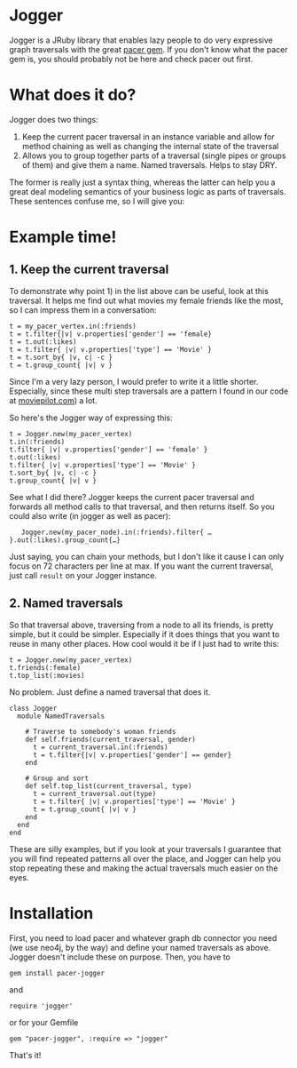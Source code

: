 # Jogger

Jogger is a JRuby library that enables lazy people to do very expressive graph traversals with the great [pacer gem](https://github.com/pangloss/pacer). If you don't know what the pacer gem is, you should probably not be here and check pacer out first.

# What does it do?

Jogger does two things:

1. Keep the current pacer traversal in an instance variable and allow for method chaining as well as changing the internal state of the traversal
2. Allows you to group together parts of a traversal (single pipes or groups of them) and give them a name. Named traversals. Helps to stay DRY.

The former is really just a syntax thing, whereas the latter can help you a great deal modeling semantics of your business logic as parts of traversals. These sentences confuse me, so I will give you:

# Example time!

## 1. Keep the current traversal

To demonstrate why point 1) in the list above can be useful, look at this traversal. It helps me find out what movies my female friends like the most, so I can impress them in a conversation:

    t = my_pacer_vertex.in(:friends)
    t = t.filter{|v| v.properties['gender'] == 'female}
    t = t.out(:likes)
    t = t.filter{ |v| v.properties['type'] == 'Movie' }
    t = t.sort_by{ |v, c| -c }
    t = t.group_count{ |v| v }

Since I'm a very lazy person, I would prefer to write it a little shorter. Especially, since these multi step traversals are a pattern I found in our code at [moviepilot.com](http://moviepilot.com)) a lot.

So here's the Jogger way of expressing this:

    t = Jogger.new(my_pacer_vertex)
    t.in(:friends)
    t.filter{ |v| v.properties['gender'] == 'female' }
    t.out(:likes)
    t.filter{ |v| v.properties['type'] == 'Movie' }
    t.sort_by{ |v, c| -c }
    t.group_count{ |v| v }

See what I did there? Jogger keeps the current pacer traversal and forwards all method calls to that traversal, and then returns itself. So you could also write (in jogger as well as pacer):

       Jogger.new(my_pacer_node).in(:friends).filter{ … }.out(:likes).group_count{…}

Just saying, you can chain your methods, but I don't like it cause I can only focus on 72 characters per line at max. If you want the current traversal, just call `result` on your Jogger instance.

## 2. Named traversals

So that traversal above, traversing from a node to all its friends, is pretty simple, but it could be simpler. Especially if it does things that you want to reuse in many other places. How cool would it be if I just had to write this:

    t = Jogger.new(my_pacer_vertex)
    t.friends(:female)
    t.top_list(:movies)

No problem. Just define a named traversal that does it.

    class Jogger
      module NamedTraversals
        
        # Traverse to somebody's woman friends
        def self.friends(current_traversal, gender)
          t = current_traversal.in(:friends)
          t = t.filter{|v| v.properties['gender'] == gender}
        end

        # Group and sort
        def self.top_list(current_traversal, type)
          t = current_traversal.out(type)
          t = t.filter{ |v| v.properties['type'] == 'Movie' }
          t = t.group_count{ |v| v }
        end
      end
    end

These are silly examples, but if you look at your traversals I guarantee that you will find repeated patterns all over the place, and Jogger can help you stop repeating these and making the actual traversals much easier on the eyes.

# Installation

First, you need to load pacer and whatever graph db connector you need (we use neo4j, by the way) and define your named traversals as above. Jogger doesn't include these on purpose. Then, you have to 

    gem install pacer-jogger

and 

    require 'jogger'

or for your Gemfile

    gem "pacer-jogger", :require => "jogger"

That's it!